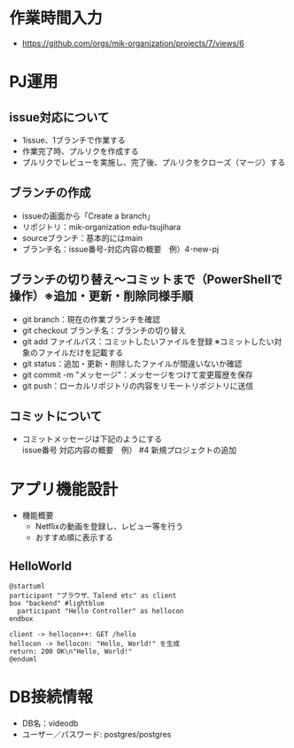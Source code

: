 # 作業時間入力
- https://github.com/orgs/mik-organization/projects/7/views/6

# PJ運用
## issue対応について
- 1issue、1ブランチで作業する
- 作業完了時、プルリクを作成する
- プルリクでレビューを実施し、完了後、プルリクをクローズ（マージ）する
## ブランチの作成
- issueの画面から「Create a branch」
- リポジトリ：mik-organization edu-tsujihara
- sourceブランチ：基本的にはmain
- ブランチ名：issue番号-対応内容の概要　例）4-new-pj
## ブランチの切り替え～コミットまで（PowerShellで操作）※追加・更新・削除同様手順
- git branch：現在の作業ブランチを確認
- git checkout ブランチ名：ブランチの切り替え
- git add ファイルパス：コミットしたいファイルを登録
  ※コミットしたい対象のファイルだけを記載する
- git status：追加・更新・削除したファイルが間違いないか確認
- git commit -m "メッセージ"：メッセージをつけて変更履歴を保存
- git push：ローカルリポジトリの内容をリモートリポジトリに送信
## コミットについて
- コミットメッセージは下記のようにする  
issue番号 対応内容の概要　例） #4 新規プロジェクトの追加

# アプリ機能設計
- 機能概要
  - Netflixの動画を登録し、レビュー等を行う
  - おすすめ順に表示する
## HelloWorld
```plantuml
@startuml 
participant "ブラウザ、Talend etc" as client
box "backend" #lightblue
  participant "Hello Controller" as hellocon
endbox

client -> hellocon++: GET /hello
hellocon -> hellocon: "Hello, World!" を生成
return: 200 OK\n"Hello, World!"
@enduml
```
# DB接続情報
- DB名：videodb
- ユーザー／パスワード: postgres/postgres


